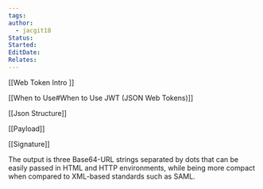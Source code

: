 ```yaml
---
tags: 
author:
  - jacgit18
Status: 
Started: 
EditDate: 
Relates:
---
```


[[Web Token Intro ]]

[[When to Use#When to Use JWT (JSON Web Tokens)]]

[[Json Structure]] 

[[Payload]] 

[[Signature]] 

 

The output is three Base64-URL strings separated by dots that can be easily passed in HTML and HTTP environments, while being more compact when compared to XML-based standards such as SAML. 